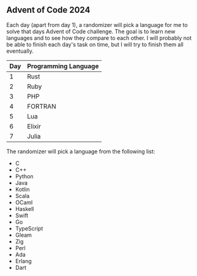 ## Advent of Code 2024

Each day (apart from day 1), a randomizer will pick a language for me to solve that days Advent of Code challenge. The goal is to learn new languages and to see how they compare to each other.
I will probably not be able to finish each day's task on time, but I will try to finish them all eventually.

| Day | Programming Language |
| --- | -------------------- |
| 1   | Rust                 |
| 2   | Ruby                 |
| 3   | PHP                  |
| 4   | FORTRAN              |
| 5   | Lua                  |
| 6   | Elixir               |
| 7   | Julia                |

The randomizer will pick a language from the following list:

- C
- C++
- Python
- Java
- Kotlin
- Scala
- OCaml
- Haskell
- Swift
- Go
- TypeScript
- Gleam
- Zig
- Perl
- Ada
- Erlang
- Dart
